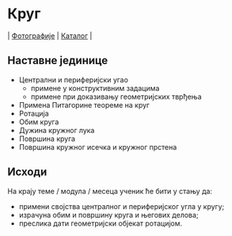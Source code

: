 # Круг

| [Фотографије][1]
| [Каталог][2]
|

## Наставне јединице

- Централни и периферијски угао
	- примене у конструктивним задацима 
	- примене при доказивању геометријских тврђења
- Примена Питагорине теореме на круг
- Ротација
- Обим круга
- Дужина кружног лука 
- Површина круга
- Површина кружног исечка и кружног прстена

## Исходи

На крају теме / модула / месеца
ученик ће бити у стању да:
- примени својства централног и периферијског угла у кругу;
- израчуна обим и површину круга и његових делова;
- преслика дати геометријски објекат ротацијом.

[1]: https://photos.app.goo.gl/hkwgpWrrKvJiapDHA "Фотографије табле"
[2]: https://ndjapic.github.io/zayopa/m7/07-krug/ "Каталог линкова"
